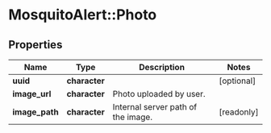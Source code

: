 # MosquitoAlert::Photo


## Properties
Name | Type | Description | Notes
------------ | ------------- | ------------- | -------------
**uuid** | **character** |  | [optional] 
**image_url** | **character** | Photo uploaded by user. | 
**image_path** | **character** | Internal server path of the image. | [readonly] 


